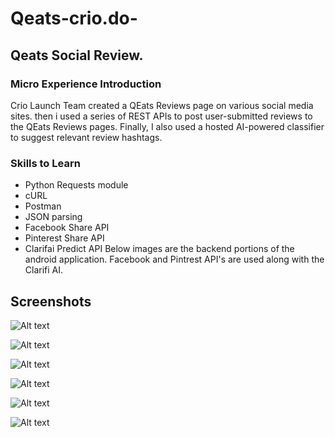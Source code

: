 # Qeats-crio.do-
## Qeats Social Review.
### Micro Experience Introduction
Crio Launch Team created a QEats Reviews page on various social media sites.
then i used a series of REST APIs to post user-submitted reviews to the QEats Reviews pages.
Finally, I also used a hosted AI-powered classifier to suggest relevant review hashtags.

### Skills to Learn
* Python Requests module
* cURL
* Postman
* JSON parsing
* Facebook Share API
* Pinterest Share API
* Clarifai Predict API
Below images are the backend portions of the android application.
Facebook and Pintrest API's are used along with the Clarifi AI.

## Screenshots

![Alt text](/screenshots/11.jpeg?raw=true "Optional Title")


![Alt text](/screenshots/12.jpeg?raw=true "Optional Title")

![Alt text](/screenshots/13.jpeg?raw=true "Optional Title")

![Alt text](/screenshots/14.jpeg?raw=true "Optional Title")

![Alt text](/screenshots/15.jpeg?raw=true "Optional Title")

![Alt text](/screenshots/16.jpeg?raw=true "Optional Title")
